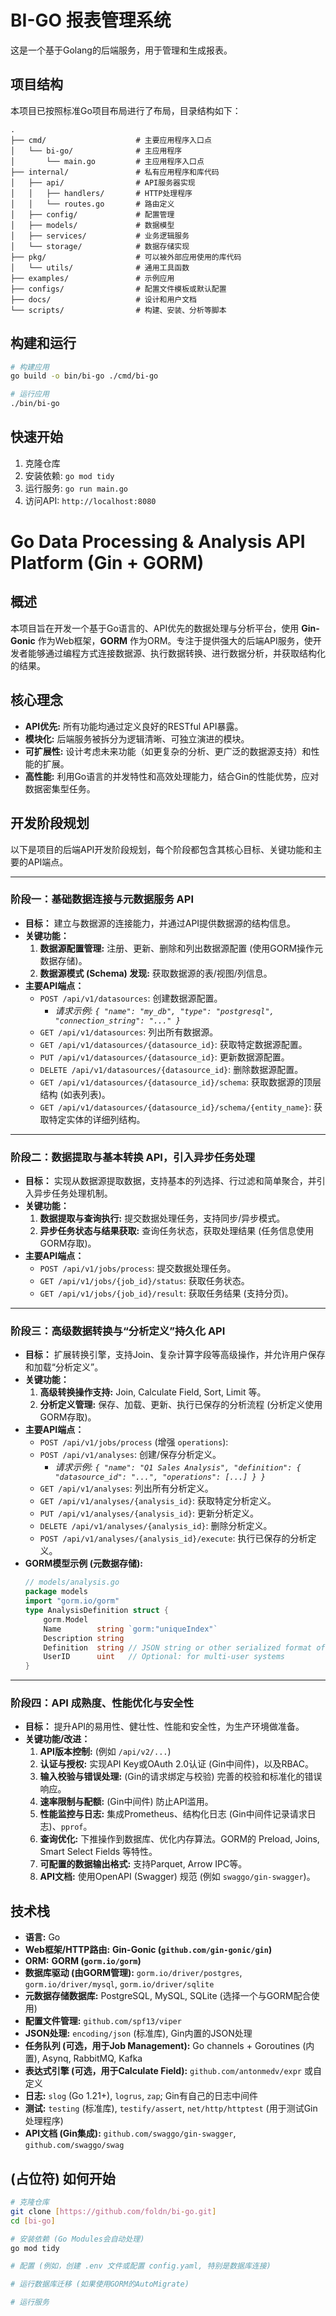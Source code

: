 # BI-GO 报表管理系统

这是一个基于Golang的后端服务，用于管理和生成报表。

## 项目结构

本项目已按照标准Go项目布局进行了布局，目录结构如下：

```
.
├── cmd/                    # 主要应用程序入口点
│   └── bi-go/              # 主应用程序
│       └── main.go         # 主应用程序入口点
├── internal/               # 私有应用程序和库代码
│   ├── api/                # API服务器实现
│   │   ├── handlers/       # HTTP处理程序
│   │   └── routes.go       # 路由定义
│   ├── config/             # 配置管理
│   ├── models/             # 数据模型
│   ├── services/           # 业务逻辑服务
│   └── storage/            # 数据存储实现
├── pkg/                    # 可以被外部应用使用的库代码
│   └── utils/              # 通用工具函数
├── examples/               # 示例应用
├── configs/                # 配置文件模板或默认配置
├── docs/                   # 设计和用户文档
└── scripts/                # 构建、安装、分析等脚本
```
## 构建和运行

```bash
# 构建应用
go build -o bin/bi-go ./cmd/bi-go

# 运行应用
./bin/bi-go
```

## 快速开始

1. 克隆仓库
2. 安装依赖: `go mod tidy`
3. 运行服务: `go run main.go`
4. 访问API: `http://localhost:8080`

# Go Data Processing & Analysis API Platform (Gin + GORM)

## 概述

本项目旨在开发一个基于Go语言的、API优先的数据处理与分析平台，使用 **Gin-Gonic** 作为Web框架，**GORM** 作为ORM。专注于提供强大的后端API服务，使开发者能够通过编程方式连接数据源、执行数据转换、进行数据分析，并获取结构化的结果。

## 核心理念

* **API优先:** 所有功能均通过定义良好的RESTful API暴露。
* **模块化:** 后端服务被拆分为逻辑清晰、可独立演进的模块。
* **可扩展性:** 设计考虑未来功能（如更复杂的分析、更广泛的数据源支持）和性能的扩展。
* **高性能:** 利用Go语言的并发特性和高效处理能力，结合Gin的性能优势，应对数据密集型任务。


## 开发阶段规划

以下是项目的后端API开发阶段规划，每个阶段都包含其核心目标、关键功能和主要的API端点。

---

### 阶段一：基础数据连接与元数据服务 API

* **目标：** 建立与数据源的连接能力，并通过API提供数据源的结构信息。
* **关键功能：**
    1.  **数据源配置管理:** 注册、更新、删除和列出数据源配置 (使用GORM操作元数据存储)。
    2.  **数据源模式 (Schema) 发现:** 获取数据源的表/视图/列信息。
* **主要API端点：**
    * `POST /api/v1/datasources`: 创建数据源配置。
        * *请求示例: `{ "name": "my_db", "type": "postgresql", "connection_string": "..." }`*
    * `GET /api/v1/datasources`: 列出所有数据源。
    * `GET /api/v1/datasources/{datasource_id}`: 获取特定数据源配置。
    * `PUT /api/v1/datasources/{datasource_id}`: 更新数据源配置。
    * `DELETE /api/v1/datasources/{datasource_id}`: 删除数据源配置。
    * `GET /api/v1/datasources/{datasource_id}/schema`: 获取数据源的顶层结构 (如表列表)。
    * `GET /api/v1/datasources/{datasource_id}/schema/{entity_name}`: 获取特定实体的详细列结构。

---

### 阶段二：数据提取与基本转换 API，引入异步任务处理

* **目标：** 实现从数据源提取数据，支持基本的列选择、行过滤和简单聚合，并引入异步任务处理机制。
* **关键功能：**
    1.  **数据提取与查询执行:** 提交数据处理任务，支持同步/异步模式。
    2.  **异步任务状态与结果获取:** 查询任务状态，获取处理结果 (任务信息使用GORM存取)。
* **主要API端点：**
    * `POST /api/v1/jobs/process`: 提交数据处理任务。
    * `GET /api/v1/jobs/{job_id}/status`: 获取任务状态。
    * `GET /api/v1/jobs/{job_id}/result`: 获取任务结果 (支持分页)。

---

### 阶段三：高级数据转换与“分析定义”持久化 API

* **目标：** 扩展转换引擎，支持Join、复杂计算字段等高级操作，并允许用户保存和加载“分析定义”。
* **关键功能：**
    1.  **高级转换操作支持:** Join, Calculate Field, Sort, Limit 等。
    2.  **分析定义管理:** 保存、加载、更新、执行已保存的分析流程 (分析定义使用GORM存取)。
* **主要API端点：**
    * `POST /api/v1/jobs/process` (增强 `operations`):
    * `POST /api/v1/analyses`: 创建/保存分析定义。
        * *请求示例: `{ "name": "Q1 Sales Analysis", "definition": { "datasource_id": "...", "operations": [...] } }`*
    * `GET /api/v1/analyses`: 列出所有分析定义。
    * `GET /api/v1/analyses/{analysis_id}`: 获取特定分析定义。
    * `PUT /api/v1/analyses/{analysis_id}`: 更新分析定义。
    * `DELETE /api/v1/analyses/{analysis_id}`: 删除分析定义。
    * `POST /api/v1/analyses/{analysis_id}/execute`: 执行已保存的分析定义。
* **GORM模型示例 (元数据存储):**
    ```go
    // models/analysis.go
    package models
    import "gorm.io/gorm"
    type AnalysisDefinition struct {
        gorm.Model
        Name        string `gorm:"uniqueIndex"`
        Description string
        Definition  string // JSON string or other serialized format of {datasource_id, operations, ...}
        UserID      uint   // Optional: for multi-user systems
    }
    ```

---

### 阶段四：API 成熟度、性能优化与安全性

* **目标：** 提升API的易用性、健壮性、性能和安全性，为生产环境做准备。
* **关键功能/改进：**
    1.  **API版本控制:** (例如 `/api/v2/...`)
    2.  **认证与授权:** 实现API Key或OAuth 2.0认证 (Gin中间件)，以及RBAC。
    3.  **输入校验与错误处理:** (Gin的请求绑定与校验) 完善的校验和标准化的错误响应。
    4.  **速率限制与配额:** (Gin中间件) 防止API滥用。
    5.  **性能监控与日志:** 集成Prometheus、结构化日志 (Gin中间件记录请求日志)、`pprof`。
    6.  **查询优化:** 下推操作到数据库、优化内存算法。GORM的 Preload, Joins, Smart Select Fields 等特性。
    7.  **可配置的数据输出格式:** 支持Parquet, Arrow IPC等。
    8.  **API文档:** 使用OpenAPI (Swagger) 规范 (例如 `swaggo/gin-swagger`)。

## 技术栈

* **语言:** Go
* **Web框架/HTTP路由:** **Gin-Gonic (`github.com/gin-gonic/gin`)**
* **ORM:** **GORM (`gorm.io/gorm`)**
* **数据库驱动 (由GORM管理):** `gorm.io/driver/postgres`, `gorm.io/driver/mysql`, `gorm.io/driver/sqlite`
* **元数据存储数据库:** PostgreSQL, MySQL, SQLite (选择一个与GORM配合使用)
* **配置文件管理:** `github.com/spf13/viper`
* **JSON处理:** `encoding/json` (标准库), Gin内置的JSON处理
* **任务队列 (可选，用于Job Management):** Go channels + Goroutines (内置), Asynq, RabbitMQ, Kafka
* **表达式引擎 (可选，用于Calculate Field):** `github.com/antonmedv/expr` 或自定义
* **日志:** `slog` (Go 1.21+), `logrus`, `zap`; Gin有自己的日志中间件
* **测试:** `testing` (标准库), `testify/assert`, `net/http/httptest` (用于测试Gin处理程序)
* **API文档 (Gin集成):** `github.com/swaggo/gin-swagger`, `github.com/swaggo/swag`

## (占位符) 如何开始

```bash
# 克隆仓库
git clone [https://github.com/foldn/bi-go.git]
cd [bi-go]

# 安装依赖 (Go Modules会自动处理)
go mod tidy

# 配置 (例如，创建 .env 文件或配置 config.yaml, 特别是数据库连接)

# 运行数据库迁移 (如果使用GORM的AutoMigrate)

# 运行服务